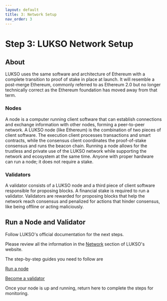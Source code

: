 ```yaml
---
layout: default
title: 3: Network Setup
nav_order: 3
---
```


# Step 3: LUKSO Network Setup

## About 

LUKSO uses the same software and architecture of Ethereum with a complete transition to proof of stake in place at launch. It will resemble a post-merge Ethereum, commonly referred to as Ethereum 2.0 but no longer technically correct as the Ethereum foundation has moved away from that term.

### Nodes

A node is a computer running client software that can establish connections and exchange information with other nodes, forming a peer-to-peer network. A LUKSO node (like Ethereum) is the combination of two pieces of client software. The execution client processes transactions and smart contracts, while the consensus client coordinates the proof-of-stake consensus and runs the beacon chain. Running a node allows for the trustless and private use of the LUKSO network while supporting the network and ecosystem at the same time. Anyone with proper hardware can run a node; it does not require a stake.

### Validators

A validator consists of a LUKSO node and a third piece of client software responsible for proposing blocks. A financial stake is required to run a validator. Validators are rewarded for proposing blocks that help the network reach consensus and penalized for actions that hinder consensus, like being offline or acting maliciously.

## Run a Node and Validator

Follow LUKSO's official documentation for the next steps.

Please review all the information in the [Network](https://docs.lukso.tech/networks/l16-testnet/) section of LUKSO's website.

The step-by-step guides you need to follow are

[Run a node](https://docs.lukso.tech/networks/l16-testnet/run-node)

[Become a validator](https://docs.lukso.tech/networks/l16-testnet/become-validator)

 Once your node is up and running, return here to complete the steps for monitoring.


